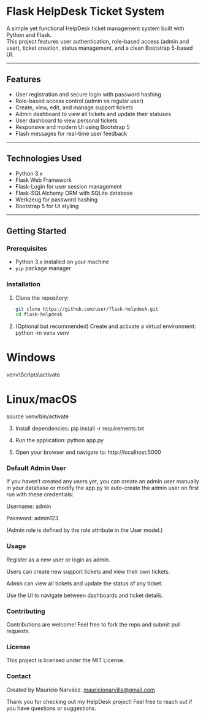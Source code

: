 # Flask HelpDesk Ticket System

A simple yet functional HelpDesk ticket management system built with Python and Flask.  
This project features user authentication, role-based access (admin and user), ticket creation, status management, and a clean Bootstrap 5-based UI.

---

## Features

- User registration and secure login with password hashing  
- Role-based access control (admin vs regular user)  
- Create, view, edit, and manage support tickets  
- Admin dashboard to view all tickets and update their statuses  
- User dashboard to view personal tickets  
- Responsive and modern UI using Bootstrap 5  
- Flash messages for real-time user feedback  

---

## Technologies Used

- Python 3.x  
- Flask Web Framework  
- Flask-Login for user session management  
- Flask-SQLAlchemy ORM with SQLite database  
- Werkzeug for password hashing  
- Bootstrap 5 for UI styling  

---

## Getting Started

### Prerequisites

- Python 3.x installed on your machine  
- `pip` package manager  

### Installation

1. Clone the repository:

   ```bash
   git clone https://github.com/user/flask-helpdesk.git
   cd flask-helpdesk

2. (Optional but recommended) Create and activate a virtual environment:
python -m venv venv
# Windows
venv\Scripts\activate
# Linux/macOS
source venv/bin/activate

3. Install dependencies:
pip install -r requirements.txt

4. Run the application:
python app.py
 
5. Open your browser and navigate to:
http://localhost:5000

### Default Admin User
If you haven’t created any users yet, you can create an admin user manually in your database or modify the app.py to auto-create the admin user on first run with these credentials:

Username: admin

Password: admin123

(Admin role is defined by the role attribute in the User model.)

### Usage
Register as a new user or login as admin.

Users can create new support tickets and view their own tickets.

Admin can view all tickets and update the status of any ticket.

Use the UI to navigate between dashboards and ticket details.

### Contributing
Contributions are welcome! Feel free to fork the repo and submit pull requests.

### License
This project is licensed under the MIT License.

### Contact
Created by Mauricio Narváez.
mauricionarvilla@gmail.com

Thank you for checking out my HelpDesk project!
Feel free to reach out if you have questions or suggestions.
